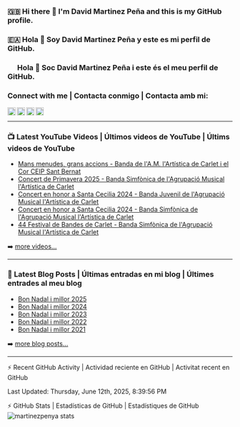 ### 🇬🇧 Hi there 👋 I'm David Martinez Peña and this is my GitHub profile.
### 🇪🇦 Hola 👋 Soy David Martinez Peña y este es mi perfil de GitHub.
### <img width="18" height="12" src="https://upload.wikimedia.org/wikipedia/commons/thumb/5/56/Senyera_Valenciana_simplificada_2x3.svg/1280px-Senyera_Valenciana_simplificada_2x3.svg.png" /> Hola 👋 Soc David Martinez Peña i este és el meu perfil de GitHub.

<!--
**martinezpenya/martinezpenya** is a ✨ _special_ ✨ repository because its `README.md` (this file) appears on your GitHub profile.

Here are some ideas to get you started:

- 🔭 I’m currently working on ...
- 🌱 I’m currently learning ...
- 👯 I’m looking to collaborate on ...
- 🤔 I’m looking for help with ...
- 💬 Ask me about ...
- 📫 How to reach me: ...
- 😄 Pronouns: ...
- ⚡ Fun fact: ...
-->

### Connect with me | Contacta conmigo | Contacta amb mi:


[<img align="left" height="18px" alt="web.martinezpenya.es" src="https://img.shields.io/uptimerobot/status/m786156750-95228b3f1a1504c055475152?label=blog&style=plastic" />][website]
[<img align="left" height="18px" alt="martinezpenya | YouTube" src="https://img.shields.io/youtube/channel/views/UCSwQGd8SkZMoq_9_HHsQcyA?style=plastic&label=youtube" />][youtube]
[<img align="left" height="18px" alt="martinezpenya | Twitter" src="https://img.shields.io/twitter/follow/martinezpenya?style=plastic&label=twitter" />][twitter]
[<img align="left" height="18px" alt="martinezpenya | LinkedIn" src="https://img.shields.io/badge/LinkedIn-0077B5?style=for-the-badge&logo=linkedin&logoColor=white&style=plastic" />][linkedin]
<br />

---

### 📺 Latest YouTube Videos | Últimos videos de YouTube | Últims videos de YouTube

<!-- YOUTUBE:START -->
- [Mans menudes, grans accions - Banda de l&#39;A.M. l&#39;Artística de Carlet i el Cor CEIP Sant Bernat](https://www.youtube.com/watch?v=nyrz6pHmCFw)
- [Concert de Primavera 2025 - Banda Simfònica de l&#39;Agrupació Musical l&#39;Artística de Carlet](https://www.youtube.com/watch?v=2fB717yqHQQ)
- [Concert en honor a Santa Cecilia 2024 - Banda Juvenil de l&#39;Agrupació Musical l&#39;Artística de Carlet](https://www.youtube.com/watch?v=6x6mbe38fFc)
- [Concert en honor a Santa Cecilia 2024 - Banda Simfònica de l&#39;Agrupació Musical l&#39;Artística de Carlet](https://www.youtube.com/watch?v=n5FxEnEQ91M)
- [44 Festival de Bandes de Carlet - Banda Simfònica de l&#39;Agrupació Musical l&#39;Artística de Carlet](https://www.youtube.com/watch?v=5CYW6IShrCI)
<!-- YOUTUBE:END -->

➡️ [more videos...][youtube]

---

### 📕 Latest Blog Posts | Últimas entradas en mi blog | Últimes entrades al meu blog
<!-- BLOG-POST-LIST:START -->
- [Bon Nadal i millor 2025](https://web.martinezpenya.es/2024/12/bon-nadal-i-millor-2025/)
- [Bon Nadal i millor 2024](https://web.martinezpenya.es/2023/12/bon-nadal-i-millor-2024/)
- [Bon Nadal i millor 2023](https://web.martinezpenya.es/2022/12/bon-nadal-i-millor-2023/)
- [Bon Nadal i millor 2022](https://web.martinezpenya.es/2021/12/bon-nadal-i-millor-2022/)
- [Bon Nadal i millor 2021](https://web.martinezpenya.es/2020/12/bon-nadal-i-millor-2021/)
<!-- BLOG-POST-LIST:END -->

➡️ [more blog posts...][blog]

---


:zap: Recent GitHub Activity | Actividad reciente en GitHub | Activitat recent en GitHub
<!--START_SECTION:activity-->
<!--END_SECTION:activity-->
<!--RECENT_ACTIVITY:start-->
<!--RECENT_ACTIVITY:end-->
<!--RECENT_ACTIVITY:last_update-->
Last Updated: Thursday, June 12th, 2025, 8:39:56 PM
<!--RECENT_ACTIVITY:last_update_end-->

:zap: GitHub Stats | Estadísticas de GitHub | Estadístiques de GitHub
<img align="left" alt="martinezpenya stats" src="http://github-readme-stats-martinezpenya.vercel.app/api?username=martinezpenya&show_icons=true&hide_border=true&theme=dark" />

[website]: https://www.martinezpenya.es
[blog]: http://web.martinezpenya.es
[twitter]: https://twitter.com/martinezpenya
[youtube]: https://youtube.com/davidmartinezpenya
[linkedin]: https://linkedin.com/in/martinezpenya
